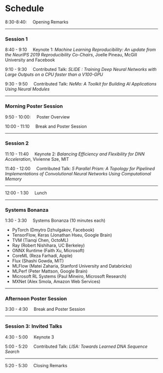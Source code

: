 # Schedule

8:30-8:40: &nbsp;&nbsp;&nbsp; Opening Remarks

---

### Session 1
8:40 - 9:10 &nbsp;&nbsp;&nbsp;     Keynote 1: *Machine Learning Reproducibility:  An update from the NeurIPS 2019 Reproducibility Co-Chairs*, Joelle Pineau, McGill University and Facebook

9:10 - 9:30 &nbsp;&nbsp;&nbsp;    Contributed Talk: *SLIDE : Training Deep Neural Networks with Large Outputs on a CPU faster than a V100-GPU*

9:30 - 9:50 &nbsp;&nbsp;&nbsp;    Contributed Talk: *NeMo: A Toolkit for Building AI Applications Using Neural Modules*

---

### Morning Poster Session
9:50 - 10:00: &nbsp;&nbsp;&nbsp;    Poster Overview

10:00 - 11:10 &nbsp;&nbsp;&nbsp;    Break and Poster Session

---

### Session 2
11:10 - 11:40 &nbsp;&nbsp;&nbsp;    Keynote 2: *Balancing Efficiency and Flexibility for DNN Acceleration*, Vivienne Sze, MIT

11:40 - 12:00 &nbsp;&nbsp;&nbsp;    Contributed Talk: *5 Parallel Prism: A Topology for Pipelined Implementations of Convolutional Neural Networks Using Computational Memory*

---

12:00 - 1:30 &nbsp;&nbsp;&nbsp;      Lunch

---

### Systems Bonanza
1:30 - 3:30 &nbsp;&nbsp;&nbsp; Systems Bonanza (10 minutes each)
  + PyTorch (Dmytro Dzhulgakov, Facebook)
  + TensorFlow, Keras (Jonathan Hseu, Google Brain)
  + TVM (Tianqi Chen, OctoML)
  + Ray (Robert Nishihara, UC Berkeley)
  + ONNX Runtime (Faith Xu, Microsoft)
  + CoreML (Reza Farhadi, Apple)
  + Flux (Shashi Gowda, MIT)
  + MLFlow (Matei Zaharia, Stanford University and Databricks)
  + MLPerf (Peter Mattson, Google Brain) 
  + Microsoft RL Systems (Paul Mineiro, Microsoft Research)
  + MXNet (Alex Smola, Amazon Web Services)

---
  
### Afternoon Poster Session
3:30 - 4:30 &nbsp;&nbsp;&nbsp;    Break and Poster Session

---

### Session 3: Invited Talks
4:30 - 5:00 &nbsp;&nbsp;&nbsp;    Keynote 3

5:00 - 5:20 &nbsp;&nbsp;&nbsp;    Contributed Talk: *LISA: Towards Learned DNA Sequence Search*

---

5:20 - 5:30 &nbsp;&nbsp;&nbsp;    Closing Remarks

